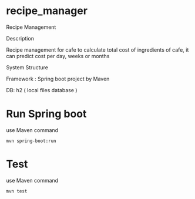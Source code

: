 # recipe_manager
Recipe Management

Description

Recipe management for cafe to calculate total cost of ingredients of cafe, it can predict cost per day, weeks or months

System Structure

Framework : Spring boot project by Maven

DB: h2 ( local files database )

# Run Spring boot

use Maven command

    mvn spring-boot:run
    
# Test

use Maven command

    mvn test
   

